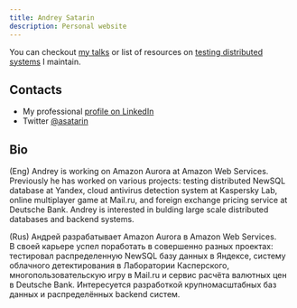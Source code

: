 ```yaml
---
title: Andrey Satarin
description: Personal website
---
```


You can checkout [my talks](/talks) or list of resources on [testing distributed systems](/testing-distributed-systems) I maintain.


## Contacts

* My professional [profile on LinkedIn](https://www.linkedin.com/in/asatarin/)
* Twitter [@asatarin](https://twitter.com/asatarin)


## Bio

(Eng) Andrey is working on Amazon Aurora at Amazon Web Services. 
Previously he has worked on various projects: testing distributed NewSQL database at Yandex, 
cloud antivirus detection system at Kaspersky Lab, online multiplayer game at Mail.ru, 
and foreign exchange pricing service at Deutsche Bank. 
Andrey is interested in bulding large scale distributed databases and backend systems.

(Rus) Андрей разрабатывает Amazon Aurora в Amazon Web Services. В своей карьере успел 
поработать в совершенно разных проектах: тестировал распределенную NewSQL 
базу данных в Яндексе, систему облачного детектирования в Лаборатории Касперского,
многопользовательскую игру в Mail.ru и сервис расчёта валютных цен в Deutsche Bank.
Интересуется разработкой крупномасштабных баз данных и распределённых backend систем.
